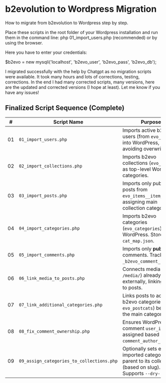 # b2evolution to Wordpress Migration
How to migrate from b2evolution to Wordpress step by step. 

Place these scripts in the root folder of your Wordpress installation and run them in the command line: 
php 01_import_users.php (recommended) 
or by using the browser.

Here you have to enter your credentials: 

$b2evo = new mysqli('localhost', 'b2evo_user', 'b2evo_pass', 'b2evo_db');

I migrated successfully with the help by Chatgpt as no migration scripts were available. It took many hours and lots of corrections, testing, corrections. In the end I had many corrected scripts, many versions, here are the updated and corrected versions (I hope at least). Let me know if you have any issues!


## Finalized Script Sequence (Complete)

| #    | Script Name                               | Purpose                                                      |
| ---- | ----------------------------------------- | ------------------------------------------------------------ |
| 01   | `01_import_users.php`                     | Imports active b2evo users (from `evo_users`) into WordPress, avoiding overwrites. |
| 02   | `02_import_collections.php`               | Imports b2evo collections (`evo_blogs`) as top-level WordPress categories. |
| 03   | `03_import_posts.php`                     | Imports only published posts from `evo_items__item`, assigning main collection category. |
| 04   | `04_import_categories.php`                | Imports b2evo categories (`evo_categories`) into WordPress. Stores `cat_map.json`. |
| 05   | `05_import_comments.php`                  | Imports only **published** comments. Tracks via `_b2evo_comment_id`. |
| 06   | `06_link_media_to_posts.php`              | Connects media files (in `/media/`) already loaded externally, linking them to posts. |
| 07   | `07_link_additional_categories.php`       | Links posts to additional b2evo categories (from `evo_postcats`) beyond the main category. |
| 08   | `08_fix_comment_ownership.php`            | Ensures WordPress comment `user_id` is assigned based on `comment_author_user_ID`. |
| 09   | `09_assign_categories_to_collections.php` | Optionally sets each imported category’s parent to its collection (based on slug). Supports `--dry-run`. |
